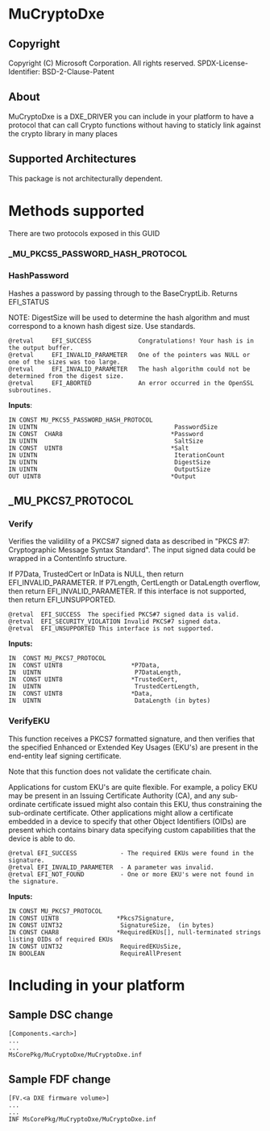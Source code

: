 # MuCryptoDxe

## Copyright

Copyright (C) Microsoft Corporation. All rights reserved.
SPDX-License-Identifier: BSD-2-Clause-Patent

## About

MuCryptoDxe is a DXE_DRIVER you can include in your platform to have a protocol that can call Crypto functions without having to staticly link against the crypto library in many places

## Supported Architectures

This package is not architecturally dependent.

# Methods supported
There are two protocols exposed in this GUID
### _MU_PKCS5_PASSWORD_HASH_PROTOCOL 
### __HashPassword__
Hashes a password by passing through to the BaseCryptLib. Returns EFI_STATUS

NOTE: DigestSize will be used to determine the hash algorithm and must correspond to a known hash digest size. Use standards.

    @retval     EFI_SUCCESS             Congratulations! Your hash is in the output buffer.
    @retval     EFI_INVALID_PARAMETER   One of the pointers was NULL or one of the sizes was too large.
    @retval     EFI_INVALID_PARAMETER   The hash algorithm could not be determined from the digest size.
    @retval     EFI_ABORTED             An error occurred in the OpenSSL subroutines.

**Inputs**:

    IN CONST MU_PKCS5_PASSWORD_HASH_PROTOCOL
    IN UINTN                                      PasswordSize
    IN CONST  CHAR8                              *Password
    IN UINTN                                      SaltSize
    IN CONST  UINT8                              *Salt
    IN UINTN                                      IterationCount
    IN UINTN                                      DigestSize
    IN UINTN                                      OutputSize
    OUT UINT8                                    *Output    

## _MU_PKCS7_PROTOCOL
### Verify

Verifies the validility of a PKCS#7 signed data as described in "PKCS #7: Cryptographic Message Syntax Standard". The input signed data could be wrapped in a ContentInfo structure.

If P7Data, TrustedCert or InData is NULL, then return EFI_INVALID_PARAMETER.
If P7Length, CertLength or DataLength overflow, then return EFI_INVALID_PARAMETER.
If this interface is not supported, then return EFI_UNSUPPORTED.


    @retval  EFI_SUCCESS  The specified PKCS#7 signed data is valid.
    @retval  EFI_SECURITY_VIOLATION Invalid PKCS#7 signed data.
    @retval  EFI_UNSUPPORTED This interface is not supported.

**Inputs:**

    IN  CONST MU_PKCS7_PROTOCOL       
    IN  CONST UINT8                   *P7Data,
    IN  UINTN                          P7DataLength,
    IN  CONST UINT8                   *TrustedCert,
    IN  UINTN                          TrustedCertLength,
    IN  CONST UINT8                   *Data,
    IN  UINTN                          DataLength (in bytes)

### VerifyEKU

This function receives a PKCS7 formatted signature, and then verifies that the specified Enhanced or Extended Key Usages (EKU's) are present in the end-entity leaf signing certificate.

Note that this function does not validate the certificate chain.

Applications for custom EKU's are quite flexible.  For example, a policy EKU may be present in an Issuing Certificate Authority (CA), and any sub-ordinate certificate issued might also contain this EKU, thus constraining the sub-ordinate certificate.  Other applications might allow a certificate embedded in a device to specify that other Object Identifiers (OIDs) are present which contains binary data specifying custom capabilities that the device is able to do.

    @retval EFI_SUCCESS            - The required EKUs were found in the signature.
    @retval EFI_INVALID_PARAMETER  - A parameter was invalid.
    @retval EFI_NOT_FOUND          - One or more EKU's were not found in the signature.

**Inputs:**

    IN CONST MU_PKCS7_PROTOCOL    
    IN CONST UINT8                *Pkcs7Signature,
    IN CONST UINT32                SignatureSize,  (in bytes)
    IN CONST CHAR8                *RequiredEKUs[], null-terminated strings listing OIDs of required EKUs
    IN CONST UINT32                RequiredEKUsSize,
    IN BOOLEAN                     RequireAllPresent


# Including in your platform

## Sample DSC change
    [Components.<arch>]
    ...
    ...
    MsCorePkg/MuCryptoDxe/MuCryptoDxe.inf
    

## Sample FDF change

    [FV.<a DXE firmware volume>]
    ...
    ...
    INF MsCorePkg/MuCryptoDxe/MuCryptoDxe.inf